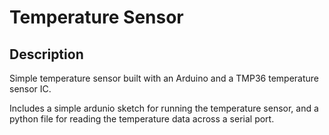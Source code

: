 # Temperature Sensor

## Description

Simple temperature sensor built with an Arduino and a TMP36 temperature sensor IC.

Includes a simple ardunio sketch for running the temperature sensor, and a python
file for reading the temperature data across a serial port.
